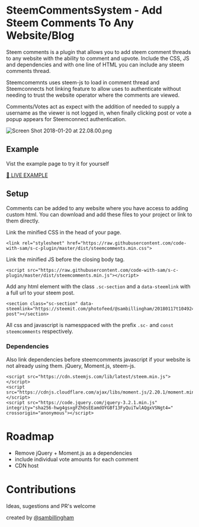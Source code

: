 # SteemCommentsSystem - Add Steem Comments To Any Website/Blog

Steem comments is a plugin that allows you to add steem comment threads to any website with the ability to comment and upvote. Include the CSS, JS and dependencies and with one line of HTML you can include any steem comments thread.

Steemcomemnts uses steem-js to load in comment thread and Steemconnects hot linking feature to allow uses to authenticate without needing to trust the website operator where the comments are viewed. 

Comments/Votes act as expect with the addition of needed to supply a username as the viewer is not logged in, when finally clicking post or vote a popup appears for Steemconnect authentication. 

![Screen Shot 2018-01-20 at 22.08.00.png](https://steemitimages.com/DQmS5EGAK8cUM8XWEGddABScgHnyK5tREnXURAEKHwE5nCL/Screen%20Shot%202018-01-20%20at%2022.08.00.png)

## Example
Vist the example page to try it for yourself

[💯 LIVE EXAMPLE](https://code-with-sam.github.io/steemcomments-js/example/) 

## Setup
Comments can be added to any website where you have access to adding custom html. You can download and add these files to your project or link to them directly.

Link the minified CSS in the head of your page.
```
<link rel="stylesheet" href="https://raw.githubusercontent.com/code-with-sam/s-c-plugin/master/dist/steemcomments.min.css">
```

Link the minified JS before the closing body tag.
```
<script src="https://raw.githubusercontent.com/code-with-sam/s-c-plugin/master/dist/steemcomments.min.js"></script>
```

Add any html element with the class ```.sc-section``` and a ```data-steemlink``` with a full url to your steem post.
```
<section class="sc-section" data-steemlink="https://steemit.com/photofeed/@sambillingham/20180117t104924425z-post"></section>
```


All css and javascript is namesppaced with the prefix ```.sc-``` and ```const steemcomments``` respectively.

### Dependencies
Also link dependencies before steemcomments javascript if your website is not already using them. jQuery, Moment.js, steem-js.
```
<script src="https://cdn.steemjs.com/lib/latest/steem.min.js"></script>
<script src="https://cdnjs.cloudflare.com/ajax/libs/moment.js/2.20.1/moment.min.js"></script>
<script src="https://code.jquery.com/jquery-3.2.1.min.js" integrity="sha256-hwg4gsxgFZhOsEEamdOYGBf13FyQuiTwlAQgxVSNgt4=" crossorigin="anonymous"></script>

```

# Roadmap
- Remove jQuery + Moment.js as a dependencies
- include individual vote amounts for each comment
- CDN host

# Contributions
Ideas, sugestions and PR's welcome 

created by [@sambillingham](https://steemit.com/@sambillingham)


